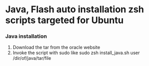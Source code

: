 Java, Flash auto installation zsh scripts targeted for Ubuntu
=========================================================

### Java installation
1. Download the tar from the oracle website
2. Invoke the script with sudo like 
 sudo zsh install_java.sh user /dir/of/java/tar/file

